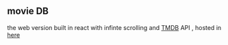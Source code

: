 

## movie DB

the web version built in react with infinte scrolling and [TMDB](https://www.themoviedb.org/) API , hosted in [here](https://movie-app-data.herokuapp.com/)

